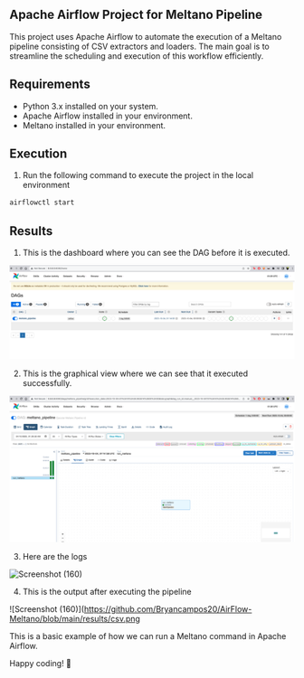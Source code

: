 ## Apache Airflow Project for Meltano Pipeline

This project uses Apache Airflow to automate the execution of a Meltano pipeline consisting of CSV extractors and loaders. The main goal is to streamline the scheduling and execution of this workflow efficiently.

## Requirements

- Python 3.x installed on your system.
- Apache Airflow installed in your environment.
- Meltano installed in your environment.

## Execution

1. Run the following command to execute the project in the local environment

```bash
airflowctl start 
```

## Results

1. This is the dashboard where you can see the DAG before it is executed.

![Screenshot (160)](https://github.com/Bryancampos20/AirFlow-Meltano/blob/main/results/dashboard.png)

2. This is the graphical view where we can see that it executed successfully.

![Screenshot (160)](https://github.com/Bryancampos20/AirFlow-Meltano/blob/main/results/graph.png)

3. Here are the logs

![Screenshot (160)](https://github.com/Bryancampos20/AirFlow-Meltano/blob/main/results/logspng)

4. This is the output after executing the pipeline

![Screenshot (160)](https://github.com/Bryancampos20/AirFlow-Meltano/blob/main/results/csv.png

This is a basic example of how we can run a Meltano command in Apache Airflow.

Happy coding! 🚀
